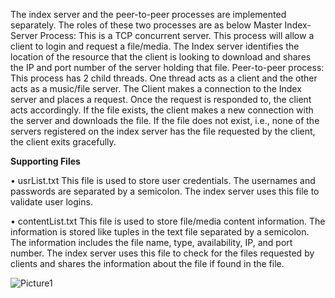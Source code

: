 The index server and the peer-to-peer processes are implemented separately. The roles of these two processes are as below
Master Index-Server Process: This is a TCP concurrent server. This process will allow a client to login and request a file/media. The Index server identifies the location of the resource that the client is looking to download and shares the IP and port number of the server holding that file.
Peer-to-peer process: This process has 2 child threads. One thread acts as a client and the other acts as a music/file server. The Client makes a connection to the Index server and places a request. Once the request is responded to, the client acts accordingly. If the file exists, the client makes a new connection with the server and downloads the file. If the file does not exist, i.e., none of the servers registered on the index server has the file requested by the client, the client exits gracefully.


**Supporting Files**

•	usrList.txt
This file is used to store user credentials. The usernames and passwords are separated by a semicolon. The index server uses this file to validate user logins.

•	contentList.txt
This file is used to store file/media content information. The information is stored like tuples in the text file separated by a semicolon. The information includes the file name, type, availability, IP, and port number. The index server uses this file to check for the files requested by clients and shares the information about the file if found in the file.


![Picture1](https://github.com/Sharath-bs/Distributed_Peer-to-Peer_Content_Sharing_System/assets/51019251/79287d3d-ed62-4a99-bfe7-9f8641c4ce2a)
